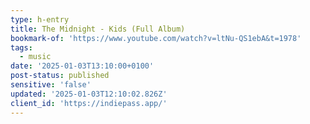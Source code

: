 ```yaml
---
type: h-entry
title: The Midnight - Kids (Full Album)
bookmark-of: 'https://www.youtube.com/watch?v=ltNu-QS1ebA&t=1978'
tags:
  - music
date: '2025-01-03T13:10:00+0100'
post-status: published
sensitive: 'false'
updated: '2025-01-03T12:10:02.826Z'
client_id: 'https://indiepass.app/'
---
```


